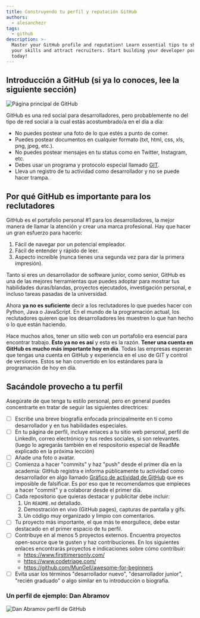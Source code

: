 ```yaml
---
title: Construyendo tu perfil y reputación GitHub
authors:
  - alesanchezr
tags:
  - github
description: >-
  Master your GitHub profile and reputation! Learn essential tips to showcase
  your skills and attract recruiters. Start building your developer portfolio
  today!
---
```

## Introducción a GitHub (si ya lo conoces, lee la siguiente sección)

![Página principal de GitHub](https://github.com/breatheco-de/content/blob/master/src/assets/images/4889ebd9-201f-46c7-a1fb-d3d8c2f4493e.png?raw=true)

GitHub es una red social para desarrolladores, pero probablemente no del tipo de red social a la cual estás acostumbrado/a en el día a día:

- No puedes postear una foto de lo que estés a punto de comer.
- Puedes postear documentos en cualquier formato (txt, html, css, xls, png, jpeg, etc.).
- No puedes postear mensajes en tu status como en Twitter, Instagram, etc.
- Debes usar un programa y protocolo especial llamado [GIT](https://www.youtube.com/watch?v=BCQHnlnPusY).
- Lleva un registro de tu actividad como desarrollador y no se puede hacer trampa.

## Por qué GitHub es importante para los reclutadores

GitHub es el portafolio personal #1 para los desarrolladores, la mejor manera de llamar la atención y crear una marca profesional. Hay que hacer un gran esfuerzo para hacerlo:  
    
   1. Fácil de navegar por un potencial empleador.  
   2. Fácil de entender y rápido de leer.
   3. Aspecto increíble (nunca tienes una segunda vez para dar la primera impresión).

Tanto si eres un desarrollador de software junior, como senior, GitHub es una de las mejores herramientas que puedes adoptar para mostrar tus habilidades duras/blandas, proyectos ejecutados, investigación personal, e incluso tareas pasadas de la universidad.

Ahora **ya no es suficiente** decir a los reclutadores lo que puedes hacer con Python, Java o JavaScript. En el mundo de la programación actual, los reclutadores quieren que los desarrolladores les muestren lo que han hecho o lo que están haciendo.

Hace muchos años, tener un sitio web con un portafolio era esencial para encontrar trabajo. **Esto ya no es así** y esta es la razón. **Tener una cuenta en GitHub es mucho más importante hoy en día**. Todas las empresas esperan que tengas una cuenta en GitHub y experiencia en el uso de GIT y control de versiones. Estos se han convertido en los estándares para la programación de hoy en día.

## Sacándole provecho a tu perfil

Asegúrate de que tenga tu estilo personal, pero en general puedes concentrarte en tratar de seguir las siguientes directrices:

- [ ] Escribe una breve biografía enfocada principalmente en ti como desarrollador y en tus habilidades especiales.
- [ ] En tu página de perfil, incluye enlaces a tu sitio web personal, perfil de LinkedIn, correo electrónico y tus redes sociales, si son relevantes. (luego lo agregarás también en el respositorio especial de ReadMe explicado en la próxima lección)
- [ ] Añade una foto o avatar.
- [ ] Comienza a hacer "commits" y haz "push" desde el primer día en la academia: GitHub registra e informa públicamente tu actividad como desarrollador en algo llamado [Gráfico de actividad de GitHub](https://docs.github.com/es/account-and-profile/setting-up-and-managing-your-github-profile/managing-contribution-settings-on-your-profile/viewing-contributions-on-your-profile#contributions-calendar) que es imposible de falsificar. Es por eso que te recomendamos que empieces a hacer "commit" y a colaborar desde el primer día.
- [ ] Cada repositorio que quieras destacar y publicitar debe incluir:
    1. Un `README.md` detallado.
    2. Demostración en vivo (GitHub pages), capturas de pantalla y gifs.
    3. Un código muy organizado y limpio con comentarios.
- [ ] Tu proyecto más importante, el que más te enorgullece, debe estar destacado en el primer espacio de tu perfil.
- [ ] Contribuye en al menos 5 proyectos externos. Encuentra proyectos open-source que te gusten y haz contribuciones. En los siguientes enlaces encontrarás proyectos e indicaciones sobre cómo contribuir: 
    - https://www.firsttimersonly.com/
    - https://www.codetriage.com/
    - https://github.com/MunGell/awesome-for-beginners
- [ ] Evita usar los términos "desarrollador nuevo", "desarrollador junior", "recién graduado" o algo similar en tu introducción o biografía.

### Un perfil de ejemplo: Dan Abramov

![Dan Abramov perfil de GitHub](https://raw.githubusercontent.com/breatheco-de/content/master/src/assets/images/b04c5254-086a-4b9f-8b86-0cf95fcc3fcddanabramov.png)
